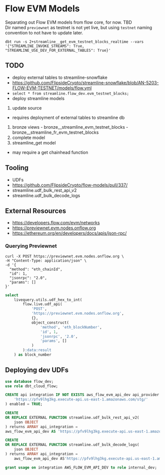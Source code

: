 # Flow EVM Models

Separating out Flow EVM models from flow core, for now. TBD  
Dir named `previewnet` as testnet is not yet live, but using `testnet` naming convention to not have to update later.  

```shell
dbt run -s 2+streamline__get_evm_testnet_blocks_realtime --vars '{"STREAMLINE_INVOKE_STREAMS": True, "STREAMLINE_USE_DEV_FOR_EXTERNAL_TABLES": True}'
```

## TODO

 - deploy external tables to streamline-snowflake
  - https://github.com/FlipsideCrypto/streamline-snowflake/blob/AN-5203-FLOW-EVM-TESTNET/models/flow.yml
   - `select * from streamline.flow_dev.evm_testnet_blocks;`
 - deploy streamline models
  1. update source
   - requires deployment of external tables to streamline db
  1. bronze views
    - bronze__streamline_evm_testnet_blocks
    - bronze__streamline_fr_evm_testnet_blocks
  1. complete model
  1. streamline_get model
   - may require a get chainhead function

## Tooling
 - UDFs
  - https://github.com/FlipsideCrypto/flow-models/pull/337/
  - streamline.udf_bulk_rest_api_v2
  - streamline.udf_bulk_decode_logs

## External Resources

 - https://developers.flow.com/evm/networks
  - https://previewnet.evm.nodes.onflow.org
 - https://ethereum.org/en/developers/docs/apis/json-rpc/


### Querying Previewnet
```shell
curl -X POST https://previewnet.evm.nodes.onflow.org \
-H "Content-Type: application/json" \
-d '{
  "method": "eth_chainId",
  "id": 1,
  "jsonrpc": "2.0",
  "params": []
}'
```

```sql
select
    livequery.utils.udf_hex_to_int(
        flow.live.udf_api(
            'POST',
            'https://previewnet.evm.nodes.onflow.org',
            {},
            object_construct(
                'method', 'eth_blockNumber',
                'id', 1,
                'jsonrpc', '2.0',
                'params', []
            )
        ):data:result
    ) as block_number
```

## Deploying dev UDFs
```sql
use database flow_dev;
use role dbt_cloud_flow;

CREATE api integration IF NOT EXISTS aws_flow_evm_api_dev api_provider = aws_api_gateway api_aws_role_arn = 'arn:aws:iam::704693948482:role/flow-api-stg-rolesnowflakeudfsAF733095-tPEdygwPC6IV' api_allowed_prefixes = (
    'https://pfv9lhg3kg.execute-api.us-east-1.amazonaws.com/stg/'
) enabled = TRUE;

CREATE
OR REPLACE EXTERNAL FUNCTION streamline.udf_bulk_rest_api_v2(
    json OBJECT
) returns ARRAY api_integration = 
aws_flow_evm_api_dev AS 'https://pfv9lhg3kg.execute-api.us-east-1.amazonaws.com/stg/udf_bulk_rest_api';

CREATE
OR REPLACE EXTERNAL FUNCTION streamline.udf_bulk_decode_logs(
    json OBJECT
) returns ARRAY api_integration =
    aws_flow_evm_api_dev AS'https://pfv9lhg3kg.execute-api.us-east-1.amazonaws.com/stg/bulk_decode_logs';

grant usage on integration AWS_FLOW_EVM_API_DEV to role internal_dev;

```
